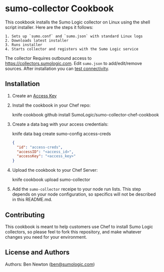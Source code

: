sumo-collector Cookbook
============================
This cookbook installs the Sumo Logic collector on Linux using the shell script
installer. Here are the steps it follows:

	1. Sets up `sumo.conf` and `sumo.json` with standard Linux logs
	2. Downloads latest installer
	3. Runs installer
	4. Starts collector and registers with the Sumo Logic service

The collector Requires outbound access to https://collectors.sumologic.com.
Edit `sumo.json` to add/edit/remove sources.  After installation you can
[test connectivity](https://service.sumologic.com/ui/help/Default.htm#Testing_Connectivity.htm).


Installation
------------
1. Create an [Access Key](http://help.sumologic.com/i19.69v2/Default.htm#Generating_Collector_Installation_API_Keys.htm)
2. Install the cookbook in your Chef repo:

	knife cookbook github install SumoLogic/sumo-collector-chef-cookbook

3. Create a data bag with your access credentials:

	knife data bag create sumo-config access-creds

	```json
	{
	  "id": "access-creds",
	  "accessID": "<access_id>",
	  "accessKey": "<access_key>"
	}
	```
4. Upload the cookbook to your Chef Server:

	knife cookbook upload sumo-collector

5. Add the `sumo-collector` receipe to your node run lists.  This step depends
on your node configuration, so specifics will not be described in this README.md.

Contributing
------------
This cookbook is meant to help customers use Chef to install Sumo Logic
collectors, so please feel to fork this repository, and make whatever changes
you need for your environment.


License and Authors
-------------------
Authors:
	Ben Newton (ben@sumologic.com)

